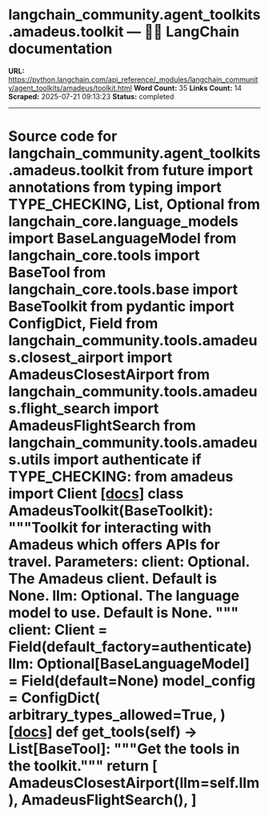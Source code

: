 # langchain_community.agent_toolkits.amadeus.toolkit — 🦜🔗 LangChain  documentation

**URL:** https://python.langchain.com/api_reference/_modules/langchain_community/agent_toolkits/amadeus/toolkit.html
**Word Count:** 35
**Links Count:** 14
**Scraped:** 2025-07-21 09:13:23
**Status:** completed

---

# Source code for langchain\_community.agent\_toolkits.amadeus.toolkit               from __future__ import annotations          from typing import TYPE_CHECKING, List, Optional          from langchain_core.language_models import BaseLanguageModel     from langchain_core.tools import BaseTool     from langchain_core.tools.base import BaseToolkit     from pydantic import ConfigDict, Field          from langchain_community.tools.amadeus.closest_airport import AmadeusClosestAirport     from langchain_community.tools.amadeus.flight_search import AmadeusFlightSearch     from langchain_community.tools.amadeus.utils import authenticate          if TYPE_CHECKING:         from amadeus import Client                              [[docs]](https://python.langchain.com/api_reference/community/agent_toolkits/langchain_community.agent_toolkits.amadeus.toolkit.AmadeusToolkit.html#langchain_community.agent_toolkits.amadeus.toolkit.AmadeusToolkit)     class AmadeusToolkit(BaseToolkit):         """Toolkit for interacting with Amadeus which offers APIs for travel.              Parameters:             client: Optional. The Amadeus client. Default is None.             llm: Optional. The language model to use. Default is None.         """              client: Client = Field(default_factory=authenticate)         llm: Optional[BaseLanguageModel] = Field(default=None)              model_config = ConfigDict(             arbitrary_types_allowed=True,         )                         [[docs]](https://python.langchain.com/api_reference/community/agent_toolkits/langchain_community.agent_toolkits.amadeus.toolkit.AmadeusToolkit.html#langchain_community.agent_toolkits.amadeus.toolkit.AmadeusToolkit.get_tools)         def get_tools(self) -> List[BaseTool]:             """Get the tools in the toolkit."""             return [                 AmadeusClosestAirport(llm=self.llm),                 AmadeusFlightSearch(),             ]